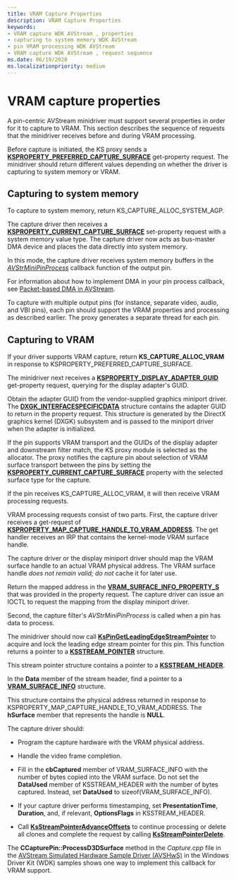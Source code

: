 ```yaml
---
title: VRAM Capture Properties
description: VRAM Capture Properties
keywords:
- VRAM capture WDK AVStream , properties
- capturing to system memory WDK AVStream
- pin VRAM processing WDK AVStream
- VRAM capture WDK AVStream , request sequence
ms.date: 06/19/2020
ms.localizationpriority: medium
---
```


# VRAM capture properties

A pin-centric AVStream minidriver must support several properties in order for it to capture to VRAM. This section describes the sequence of requests that the minidriver receives before and during VRAM processing.

Before capture is initiated, the KS proxy sends a [**KSPROPERTY\_PREFERRED\_CAPTURE\_SURFACE**](./ksproperty-preferred-capture-surface.md) get-property request. The minidriver should return different values depending on whether the driver is capturing to system memory or VRAM.

## Capturing to system memory

To capture to system memory, return KS\_CAPTURE\_ALLOC\_SYSTEM\_AGP.

The capture driver then receives a [**KSPROPERTY\_CURRENT\_CAPTURE\_SURFACE**](./ksproperty-current-capture-surface.md) set-property request with a system memory value type. The capture driver now acts as bus-master DMA device and places the data directly into system memory.

In this mode, the capture driver receives system memory buffers in the [*AVStrMiniPinProcess*](/windows-hardware/drivers/ddi/ks/nc-ks-pfnkspin) callback function of the output pin.

For information about how to implement DMA in your pin process callback, see [Packet-based DMA in AVStream](packet-based-dma-in-avstream.md).

To capture with multiple output pins (for instance, separate video, audio, and VBI pins), each pin should support the VRAM properties and processing as described earlier. The proxy generates a separate thread for each pin.

## Capturing to VRAM

If your driver supports VRAM capture, return **KS\_CAPTURE\_ALLOC\_VRAM** in response to KSPROPERTY\_PREFERRED\_CAPTURE\_SURFACE.

The minidriver next receives a [**KSPROPERTY\_DISPLAY\_ADAPTER\_GUID**](./ksproperty-display-adapter-guid.md) get-property request, querying for the display adapter's GUID.

Obtain the adapter GUID from the vendor-supplied graphics miniport driver. The [**DXGK\_INTERFACESPECIFICDATA**](../display/dxgk-interfacespecificdata.md) structure contains the adapter GUID to return in the property request. This structure is generated by the DirectX graphics kernel (DXGK) subsystem and is passed to the miniport driver when the adapter is initialized.

If the pin supports VRAM transport and the GUIDs of the display adapter and downstream filter match, the KS proxy module is selected as the allocator. The proxy notifies the capture pin about selection of VRAM surface transport between the pins by setting the [**KSPROPERTY\_CURRENT\_CAPTURE\_SURFACE**](./ksproperty-current-capture-surface.md) property with the selected surface type for the capture.

If the pin receives KS\_CAPTURE\_ALLOC\_VRAM, it will then receive VRAM processing requests.

VRAM processing requests consist of two parts. First, the capture driver receives a get-request of [**KSPROPERTY\_MAP\_CAPTURE\_HANDLE\_TO\_VRAM\_ADDRESS**](./ksproperty-map-capture-handle-to-vram-address.md). The get handler receives an IRP that contains the kernel-mode VRAM surface handle.

The capture driver or the display miniport driver should map the VRAM surface handle to an actual VRAM physical address. The VRAM surface handle *does not remain valid; do not* cache it for later use.

Return the mapped address in the [**VRAM\_SURFACE\_INFO\_PROPERTY\_S**](/windows-hardware/drivers/ddi/ksmedia/ns-ksmedia-vram_surface_info_property_s) that was provided in the property request. The capture driver can issue an IOCTL to request the mapping from the display miniport driver.

Second, the capture filter's *AVStrMiniPinProcess* is called when a pin has data to process.

The minidriver should now call [**KsPinGetLeadingEdgeStreamPointer**](/windows-hardware/drivers/ddi/ks/nf-ks-kspingetleadingedgestreampointer) to acquire and lock the leading edge stream pointer for this pin. This function returns a pointer to a [**KSSTREAM\_POINTER**](/windows-hardware/drivers/ddi/ks/ns-ks-_ksstream_pointer) structure.

This stream pointer structure contains a pointer to a [**KSSTREAM\_HEADER**](/windows-hardware/drivers/ddi/ks/ns-ks-ksstream_header).

In the **Data** member of the stream header, find a pointer to a [**VRAM\_SURFACE\_INFO**](/windows-hardware/drivers/ddi/ksmedia/ns-ksmedia-vram_surface_info) structure.

This structure contains the physical address returned in response to KSPROPERTY\_MAP\_CAPTURE\_HANDLE\_TO\_VRAM\_ADDRESS. The **hSurface** member that represents the handle is **NULL**.

The capture driver should:

- Program the capture hardware with the VRAM physical address.

- Handle the video frame completion.

- Fill in the **cbCaptured** member of VRAM\_SURFACE\_INFO with the number of bytes copied into the VRAM surface. Do not set the **DataUsed** member of KSSTREAM\_HEADER with the number of bytes captured. Instead, set **DataUsed** to sizeof(VRAM\_SURFACE\_INFO).

- If your capture driver performs timestamping, set **PresentationTime**, **Duration**, and, if relevant, **OptionsFlags** in KSSTREAM\_HEADER.

- Call [**KsStreamPointerAdvanceOffsets**](/windows-hardware/drivers/ddi/ks/nf-ks-ksstreampointeradvanceoffsets) to continue processing or delete all clones and complete the request by calling [**KsStreamPointerDelete**](/windows-hardware/drivers/ddi/ks/nf-ks-ksstreampointerdelete).

The **CCapturePin::ProcessD3DSurface** method in the *Capture.cpp* file in the [AVStream Simulated Hardware Sample Driver (AVSHwS)](/samples/microsoft/windows-driver-samples/avstream-simulated-hardware-sample-driver-avshws) in the Windows Driver Kit (WDK) samples shows one way to implement this callback for VRAM support.
